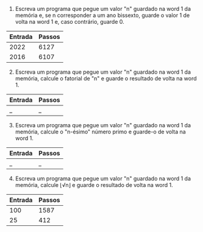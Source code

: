 1. Escreva um programa que pegue um valor "n" guardado na word 1 da memória e,
se n corresponder a um ano bissexto, guarde o valor 1 de volta na word 1 e, caso
contrário, guarde 0.

| Entrada | Passos|
|----------|--------|
| 2022 | 6127|
|2016 | 6107 |



2. Escreva um programa que pegue um valor "n" guardado na word 1 da memória,
calcule o fatorial de "n" e guarde o resultado de volta na word 1.

| Entrada | Passos|
|----------|--------|
| _ | _ |

3. Escreva um programa que pegue um valor "n" guardado na word 1 da memória,
calcule o "n-ésimo" número primo e guarde-o de volta na word 1.

| Entrada | Passos|
|----------|--------|
| _  |_  |

4. Escreva um programa que pegue um valor "n" guardado na word 1 da memória,
calcule ⌊√n⌋ e guarde o resultado de volta na word 1.

| Entrada | Passos|
|----------|--------|
| 100  | 1587 |
|25|412|
